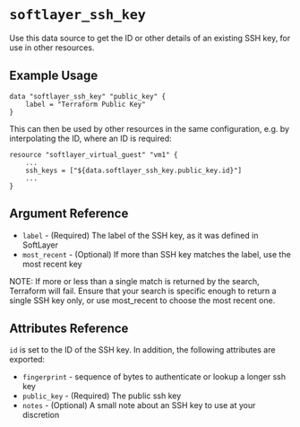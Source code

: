 # `softlayer_ssh_key`

Use this data source to get the ID or other details of an existing SSH key, for use in other resources.

## Example Usage

```hcl
data "softlayer_ssh_key" "public_key" {
    label = "Terraform Public Key"
}
```

This can then be used by other resources in the same configuration, e.g. by interpolating the ID, where an ID is required:

```hcl
resource "softlayer_virtual_guest" "vm1" {
    ...
    ssh_keys = ["${data.softlayer_ssh_key.public_key.id}"]
    ...
}
```

## Argument Reference

* `label` - (Required) The label of the SSH key, as it was defined in SoftLayer
* `most_recent` - (Optional) If more than SSH key matches the label, use the most recent key

NOTE: If more or less than a single match is returned by the search, Terraform will fail.
Ensure that your search is specific enough to return a single SSH key only,
or use most_recent to choose the most recent one.

## Attributes Reference

`id` is set to the ID of the SSH key.  In addition, the following attributes are exported:

* `fingerprint` - sequence of bytes to authenticate or lookup a longer ssh key
* `public_key` - (Required) The public ssh key
* `notes` - (Optional) A small note about an SSH key to use at your discretion
